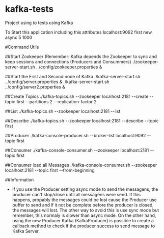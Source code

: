 # kafka-tests
Project using to tests using Kafka

To Start this application including this attributes localhost:9092 first new async 5 1000

#Command Utils

##Start Zookeeper (Remember: Kafka depends the Zookeeper to sync and keep sessions and connections (Producers and Consummers)
    ./zookeeper-server-start.sh ../config/zookeeper.properties &

##Start the First and Second node of Kafka 
    ./kafka-server-start.sh ../config/server.properties &
    ./kafka-server-start.sh ../config/server2.properties &

##Create Topics
    ./kafka-topics.sh --zookeeper localhost:2181 --create --topic first --partitions 2 --replication-factor 2

##List
    ./kafka-topics.sh --zookeeper localhost:2181 --list

##Describe
    ./kafka-topics.sh --zookeeper localhost:2181 --describe --topic first

##Producer
    ./kafka-console-producer.sh --broker-list localhost:9092 --topic first

##Consumer
    ./kafka-console-consumer.sh --zookeeper localhost:2181 --topic first

##Consumer load all Messages
    ./kafka-console-consumer.sh --zookeeper localhost:2181 --topic first --from-beginning

##Information
- if you use the Producer setting async mode to send the messagens, the producer can't stop/close until all messagens were send. If this happens, propably the messages could be lost cause the Producer use buffer to send and if it not be complete before the producer is closed, the messages will lost. The other way to avoid this is use sync mode but remember, this normaly is slower than async mode. On the other hand, using the new Producer Kafka (KafkaProducer) is possible to create a callback method to check if the producer success to send message to Kafka Server.

